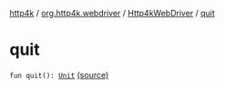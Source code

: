 [http4k](../../index.md) / [org.http4k.webdriver](../index.md) / [Http4kWebDriver](index.md) / [quit](./quit.md)

# quit

`fun quit(): `[`Unit`](https://kotlinlang.org/api/latest/jvm/stdlib/kotlin/-unit/index.html) [(source)](https://github.com/http4k/http4k/blob/master/http4k-testing-webdriver/src/main/kotlin/org/http4k/webdriver/Http4kWebDriver.kt#L96)